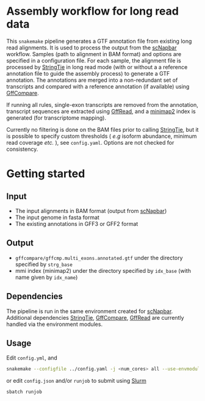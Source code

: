 
Assembly workflow for long read data 
====================================

This `snakemake` pipeline generates a GTF annotation file from existing long read alignments. 
It is used to process the output from the [scNapbar](https://github.com/dieterich-lab/single-cell-nanopore) workflow.
Samples (path to alignment in BAM format) and options are specified in a configuration file. 
For each sample, the alignment file is processed by [StringTie](http://ccb.jhu.edu/software/stringtie/index.shtml?t=manual) in long read mode (with or without a a reference annotation file to guide the assembly process) to generate a GTF annotation. 
The annotations are merged into a non-redundant set of transcripts and compared with a reference annotation (if available) using [GffCompare](https://ccb.jhu.edu/software/stringtie/gffcompare.shtml).

If running all rules, single-exon transcripts are removed from the annotation, transcript sequences are extracted using [GffRead](http://ccb.jhu.edu/software/stringtie/gff.shtml), and a [minimap2](https://lh3.github.io/minimap2/minimap2.html) index is generated (for transcriptome mapping).


Currently no filtering is done on the BAM files prior to calling [StringTie](http://ccb.jhu.edu/software/stringtie/index.shtml?t=manual), but it is possible to specify custom thresholds ( *e.g* isoform abundance, minimum read coverage *etc.* ), see `config.yaml`. Options are not checked for consistency.


Getting started
===============

## Input

- The input alignments in BAM format (output from [scNapbar](https://github.com/dieterich-lab/single-cell-nanopore))
- The input genome in fasta format
- The existing annotations in GFF3 or GFF2 format

## Output

- `gffcompare/gffcmp.multi_exons.annotated.gtf` under the directory specified by `strg_base`
- mmi index (minimap2) under the directory specified by `idx_base` (with name given by `idx_name`)


## Dependencies

The pipeline is run in the same environment created for [scNapbar](https://github.com/dieterich-lab/single-cell-nanopore).
Additional dependencies [StringTie](http://ccb.jhu.edu/software/stringtie/index.shtml?t=manual), [GffCompare](https://ccb.jhu.edu/software/stringtie/gffcompare.shtml), [GffRead](http://ccb.jhu.edu/software/stringtie/gff.shtml) are currently handled via the environment modules.


## Usage

Edit `config.yml`, and 

```bash
snakemake --configfile ../config.yaml -j <num_cores> all --use-envmodules
```

or edit `config.json` and/or `runjob` to submit using [Slurm](https://slurm.schedmd.com/documentation.html)

```bash
sbatch runjob
```

